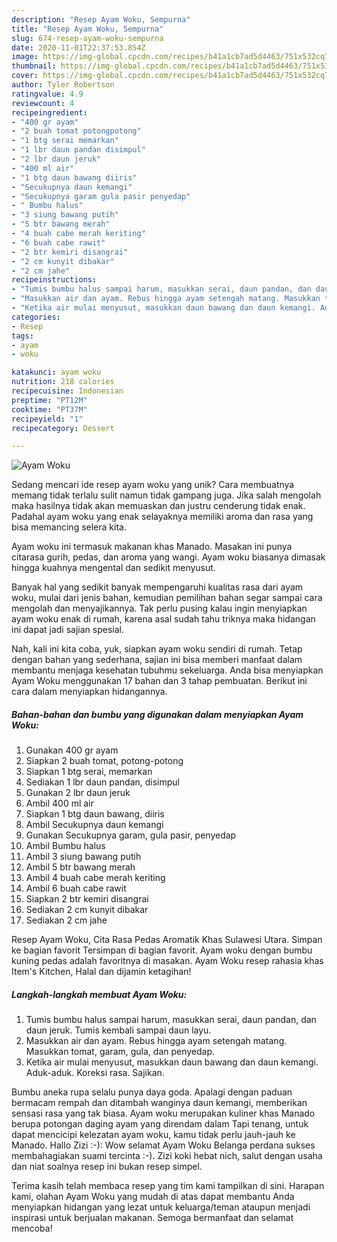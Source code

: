 ```yaml
---
description: "Resep Ayam Woku, Sempurna"
title: "Resep Ayam Woku, Sempurna"
slug: 674-resep-ayam-woku-sempurna
date: 2020-11-01T22:37:53.854Z
image: https://img-global.cpcdn.com/recipes/b41a1cb7ad5d4463/751x532cq70/ayam-woku-foto-resep-utama.jpg
thumbnail: https://img-global.cpcdn.com/recipes/b41a1cb7ad5d4463/751x532cq70/ayam-woku-foto-resep-utama.jpg
cover: https://img-global.cpcdn.com/recipes/b41a1cb7ad5d4463/751x532cq70/ayam-woku-foto-resep-utama.jpg
author: Tyler Robertson
ratingvalue: 4.9
reviewcount: 4
recipeingredient:
- "400 gr ayam"
- "2 buah tomat potongpotong"
- "1 btg serai memarkan"
- "1 lbr daun pandan disimpul"
- "2 lbr daun jeruk"
- "400 ml air"
- "1 btg daun bawang diiris"
- "Secukupnya daun kemangi"
- "Secukupnya garam gula pasir penyedap"
- " Bumbu halus"
- "3 siung bawang putih"
- "5 btr bawang merah"
- "4 buah cabe merah keriting"
- "6 buah cabe rawit"
- "2 btr kemiri disangrai"
- "2 cm kunyit dibakar"
- "2 cm jahe"
recipeinstructions:
- "Tumis bumbu halus sampai harum, masukkan serai, daun pandan, dan daun jeruk. Tumis kembali sampai daun layu."
- "Masukkan air dan ayam. Rebus hingga ayam setengah matang. Masukkan tomat, garam, gula, dan penyedap."
- "Ketika air mulai menyusut, masukkan daun bawang dan daun kemangi. Aduk-aduk. Koreksi rasa. Sajikan."
categories:
- Resep
tags:
- ayam
- woku

katakunci: ayam woku 
nutrition: 218 calories
recipecuisine: Indonesian
preptime: "PT12M"
cooktime: "PT37M"
recipeyield: "1"
recipecategory: Dessert

---
```



![Ayam Woku](https://img-global.cpcdn.com/recipes/b41a1cb7ad5d4463/751x532cq70/ayam-woku-foto-resep-utama.jpg)

Sedang mencari ide resep ayam woku yang unik? Cara membuatnya memang tidak terlalu sulit namun tidak gampang juga. Jika salah mengolah maka hasilnya tidak akan memuaskan dan justru cenderung tidak enak. Padahal ayam woku yang enak selayaknya memiliki aroma dan rasa yang bisa memancing selera kita.

Ayam woku ini termasuk makanan khas Manado. Masakan ini punya citarasa gurih, pedas, dan aroma yang wangi. Ayam woku biasanya dimasak hingga kuahnya mengental dan sedikit menyusut.

Banyak hal yang sedikit banyak mempengaruhi kualitas rasa dari ayam woku, mulai dari jenis bahan, kemudian pemilihan bahan segar sampai cara mengolah dan menyajikannya. Tak perlu pusing kalau ingin menyiapkan ayam woku enak di rumah, karena asal sudah tahu triknya maka hidangan ini dapat jadi sajian spesial.


Nah, kali ini kita coba, yuk, siapkan ayam woku sendiri di rumah. Tetap dengan bahan yang sederhana, sajian ini bisa memberi manfaat dalam membantu menjaga kesehatan tubuhmu sekeluarga. Anda bisa menyiapkan Ayam Woku menggunakan 17 bahan dan 3 tahap pembuatan. Berikut ini cara dalam menyiapkan hidangannya.

<!--inarticleads1-->

##### Bahan-bahan dan bumbu yang digunakan dalam menyiapkan Ayam Woku:

1. Gunakan 400 gr ayam
1. Siapkan 2 buah tomat, potong-potong
1. Siapkan 1 btg serai, memarkan
1. Sediakan 1 lbr daun pandan, disimpul
1. Gunakan 2 lbr daun jeruk
1. Ambil 400 ml air
1. Siapkan 1 btg daun bawang, diiris
1. Ambil Secukupnya daun kemangi
1. Gunakan Secukupnya garam, gula pasir, penyedap
1. Ambil  Bumbu halus
1. Ambil 3 siung bawang putih
1. Ambil 5 btr bawang merah
1. Ambil 4 buah cabe merah keriting
1. Ambil 6 buah cabe rawit
1. Siapkan 2 btr kemiri disangrai
1. Sediakan 2 cm kunyit dibakar
1. Sediakan 2 cm jahe


Resep Ayam Woku, Cita Rasa Pedas Aromatik Khas Sulawesi Utara. Simpan ke bagian favorit Tersimpan di bagian favorit. Ayam woku dengan bumbu kuning pedas adalah favoritnya di masakan. Ayam Woku resep rahasia khas Item&#39;s Kitchen, Halal dan dijamin ketagihan! 

<!--inarticleads2-->

##### Langkah-langkah membuat Ayam Woku:

1. Tumis bumbu halus sampai harum, masukkan serai, daun pandan, dan daun jeruk. Tumis kembali sampai daun layu.
1. Masukkan air dan ayam. Rebus hingga ayam setengah matang. Masukkan tomat, garam, gula, dan penyedap.
1. Ketika air mulai menyusut, masukkan daun bawang dan daun kemangi. Aduk-aduk. Koreksi rasa. Sajikan.


Bumbu aneka rupa selalu punya daya goda. Apalagi dengan paduan bermacam rempah dan ditambah wanginya daun kemangi, memberikan sensasi rasa yang tak biasa. Ayam woku merupakan kuliner khas Manado berupa potongan daging ayam yang direndam dalam Tapi tenang, untuk dapat mencicipi kelezatan ayam woku, kamu tidak perlu jauh-jauh ke Manado. Hallo Zizi :-): Wow selamat Ayam Woku Belanga perdana sukses membahagiakan suami tercinta :-). Zizi koki hebat nich, salut dengan usaha dan niat soalnya resep ini bukan resep simpel. 

Terima kasih telah membaca resep yang tim kami tampilkan di sini. Harapan kami, olahan Ayam Woku yang mudah di atas dapat membantu Anda menyiapkan hidangan yang lezat untuk keluarga/teman ataupun menjadi inspirasi untuk berjualan makanan. Semoga bermanfaat dan selamat mencoba!
